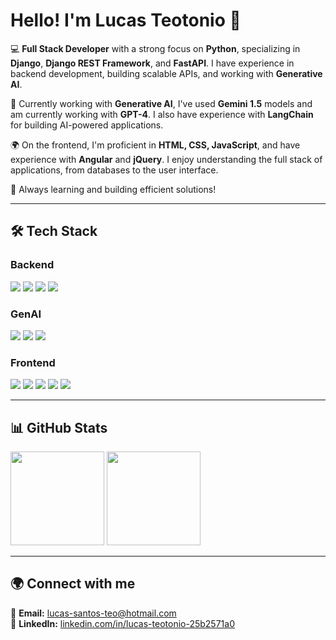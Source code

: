 # Hello! I'm Lucas Teotonio 👋  

💻 **Full Stack Developer** with a strong focus on **Python**, specializing in **Django**, **Django REST Framework**, and **FastAPI**. I have experience in backend development, building scalable APIs, and working with **Generative AI**.  

🧠 Currently working with **Generative AI**, I've used **Gemini 1.5** models and am currently working with **GPT-4**. I also have experience with **LangChain** for building AI-powered applications.  

🌍 On the frontend, I'm proficient in **HTML, CSS, JavaScript**, and have experience with **Angular** and **jQuery**. I enjoy understanding the full stack of applications, from databases to the user interface.  

🚀 Always learning and building efficient solutions!  

---

## 🛠️ Tech Stack  

### Backend  
<p>
  <img src="https://img.shields.io/badge/-Python-3776AB?style=flat&logo=python&logoColor=white" />
  <img src="https://img.shields.io/badge/-Django-092E20?style=flat&logo=django&logoColor=white" />
  <img src="https://img.shields.io/badge/-Django%20REST%20Framework-092E20?style=flat&logo=django&logoColor=white" />
  <img src="https://img.shields.io/badge/-FastAPI-009688?style=flat&logo=fastapi&logoColor=white" />
</p>

### GenAI 
<p>
  <img src="https://img.shields.io/badge/-GPT--4-412991?style=flat&logo=openai&logoColor=white" />
  <img src="https://img.shields.io/badge/-Gemini%201.5-4285F4?style=flat&logo=google&logoColor=white" />
  <img src="https://img.shields.io/badge/-LangChain-000000?style=flat&logo=langchain&logoColor=white" />
</p>

### Frontend  
<p>
  <img src="https://img.shields.io/badge/-HTML5-E34F26?style=flat&logo=html5&logoColor=white" />
  <img src="https://img.shields.io/badge/-CSS3-1572B6?style=flat&logo=css3&logoColor=white" />
  <img src="https://img.shields.io/badge/-JavaScript-F7DF1E?style=flat&logo=javascript&logoColor=black" />
  <img src="https://img.shields.io/badge/-Angular-DD0031?style=flat&logo=angular&logoColor=white" />
  <img src="https://img.shields.io/badge/-jQuery-0769AD?style=flat&logo=jquery&logoColor=white" />
</p>

---

## 📊 GitHub Stats  

<div>
   <img height="150em" src="https://github-readme-stats.vercel.app/api?username=lucasteotonio7&show_icons=true&theme=tokyonight&include_all_commits=true&count_private=true"/>
   <img height="150em" src="https://github-readme-stats.vercel.app/api/top-langs/?username=lucasteotonio7&layout=compact&langs_count=7&theme=tokyonight"/>
</div>  

---

## 🌍 Connect with me  

📧 **Email:** [lucas-santos-teo@hotmail.com](mailto:lucas-santos-teo@hotmail.com)  
🔗 **LinkedIn:** [linkedin.com/in/lucas-teotonio-25b2571a0](https://www.linkedin.com/in/lucas-teotonio-25b2571a0/)
